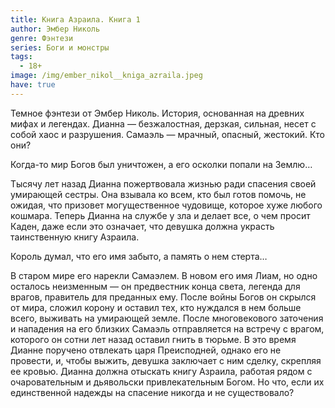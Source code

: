 ```yaml
---
title: Книга Азраила. Книга 1
author: Эмбер Николь
genre: Фэнтези
series: Боги и монстры
tags:
  - 18+
image: /img/ember_nikol__kniga_azraila.jpeg
have: true
---
```

Темное фэнтези от Эмбер Николь. История, основанная на древних мифах и легендах. Дианна — безжалостная, дерзкая, сильная, несет с собой хаос и разрушения. Самаэль — мрачный, опасный, жестокий. Кто они?

Когда-то мир Богов был уничтожен, а его осколки попали на Землю…

Тысячу лет назад Дианна пожертвовала жизнью ради спасения своей умирающей сестры. Она взывала ко всем, кто был готов помочь, не ожидая, что призовет могущественное чудовище, которое хуже любого кошмара. Теперь Дианна на службе у зла и делает все, о чем просит Каден, даже если это означает, что девушка должна украсть таинственную книгу Азраила.

Король думал, что его имя забыто, а память о нем стерта…

В старом мире его нарекли Самаэлем. В новом его имя Лиам, но одно осталось неизменным — он предвестник конца света, легенда для врагов, правитель для преданных ему. После войны Богов он скрылся от мира, сложил корону и оставил тех, кто нуждался в нем больше всего, выживать на умирающей земле. После многовекового заточения и нападения на его близких Самаэль отправляется на встречу с врагом, которого он сотни лет назад оставил гнить в тюрьме. В это время Дианне поручено отвлекать царя Преисподней, однако его не провести, и, чтобы выжить, девушка заключает с ним сделку, скрепляя ее кровью. Дианна должна отыскать книгу Азраила, работая рядом с очаровательным и дьявольски привлекательным Богом. Но что, если их единственной надежды на спасение никогда и не существовало?